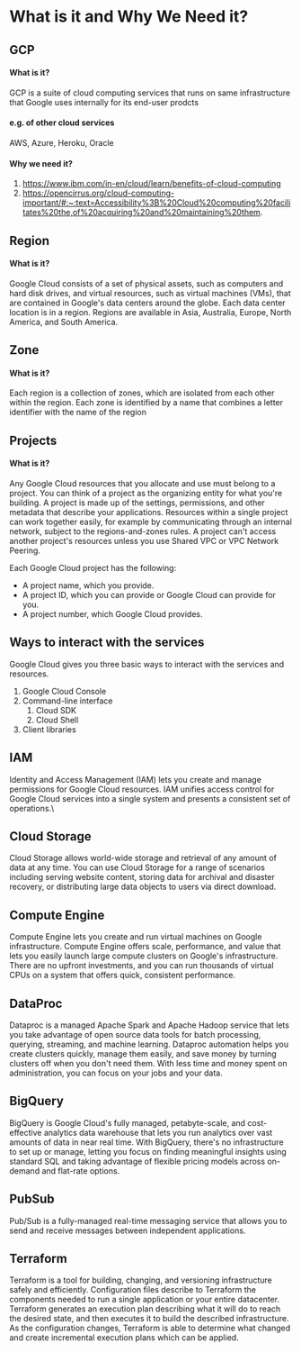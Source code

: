 # What is it and Why We Need it?

## GCP
#### What is it?
GCP is a suite of cloud computing services that runs on same infrastructure that Google uses internally for its end-user 
prodcts

#### e.g. of other cloud services
AWS, Azure, Heroku, Oracle

#### Why we need it?
1. https://www.ibm.com/in-en/cloud/learn/benefits-of-cloud-computing
2. https://opencirrus.org/cloud-computing-important/#:~:text=Accessibility%3B%20Cloud%20computing%20facilitates%20the,of%20acquiring%20and%20maintaining%20them.

## Region
#### What is it?
Google Cloud consists of a set of physical assets, such as computers and hard disk drives, and virtual resources, such as virtual machines (VMs), that are contained in Google's data centers around the globe. Each data center location is in a region. Regions are available in Asia, Australia, Europe, North America, and South America.


## Zone
#### What is it?
Each region is a collection of zones, which are isolated from each other within the region. Each zone is identified by a name that combines a letter identifier with the name of the region


## Projects
#### What is it?
Any Google Cloud resources that you allocate and use must belong to a project. 
You can think of a project as the organizing entity for what you're building. A project is made up of the settings, permissions, and other metadata that describe your applications. Resources within a single project can work together easily, for example by communicating through an internal network, subject to the regions-and-zones rules. A project can't access another project's resources unless you use Shared VPC or VPC Network Peering.

Each Google Cloud project has the following:
* A project name, which you provide.
* A project ID, which you can provide or Google Cloud can provide for you.
* A project number, which Google Cloud provides.


## Ways to interact with the services
Google Cloud gives you three basic ways to interact with the services and resources.
1. Google Cloud Console
2. Command-line interface
    1. Cloud SDK
    2. Cloud Shell
3. Client libraries


## IAM
Identity and Access Management (IAM) lets you create and manage permissions for Google Cloud resources. IAM unifies access control for Google Cloud services into a single system and presents a consistent set of operations.\

## Cloud Storage
Cloud Storage allows world-wide storage and retrieval of any amount of data at any time. You can use Cloud Storage for a range of scenarios including serving website content, storing data for archival and disaster recovery, or distributing large data objects to users via direct download.

## Compute Engine
Compute Engine lets you create and run virtual machines on Google infrastructure. Compute Engine offers scale, performance, and value that lets you easily launch large compute clusters on Google's infrastructure. There are no upfront investments, and you can run thousands of virtual CPUs on a system that offers quick, consistent performance.

## DataProc
Dataproc is a managed Apache Spark and Apache Hadoop service that lets you take advantage of open source data tools for batch processing, querying, streaming, and machine learning. Dataproc automation helps you create clusters quickly, manage them easily, and save money by turning clusters off when you don't need them. With less time and money spent on administration, you can focus on your jobs and your data.

## BigQuery
BigQuery is Google Cloud's fully managed, petabyte-scale, and cost-effective analytics data warehouse that lets you run analytics over vast amounts of data in near real time. With BigQuery, there's no infrastructure to set up or manage, letting you focus on finding meaningful insights using standard SQL and taking advantage of flexible pricing models across on-demand and flat-rate options.

## PubSub
Pub/Sub is a fully-managed real-time messaging service that allows you to send and receive messages between independent applications.

## Terraform
Terraform is a tool for building, changing, and versioning infrastructure safely and efficiently. 
Configuration files describe to Terraform the components needed to run a single application or your entire datacenter. Terraform generates an execution plan describing what it will do to reach the desired state, and then executes it to build the described infrastructure. As the configuration changes, Terraform is able to determine what changed and create incremental execution plans which can be applied.

